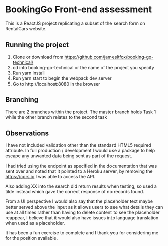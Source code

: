# BookingGo Front-end assessment
This is a ReactJS project replicating a subset of the search form on RentalCars website.

## Running the project

1. Clone or download from https://github.com/jamesltfox/booking-go-technical/
2. cd into booking-go-technical or the name of the project you specify
3. Run yarn install 
4. Run yarn start to begin the webpack dev server
5. Go to http://localhost:8080 in the browser 

## Branching

There are 2 branches within the project. The master branch holds Task 1 while the other branch relates to the second task


## Observations

I have not included validation other than the standard HTML5 required attribute. In full production / development I would use a package to help escape any unwanted data being sent as part of the request. 

I had tried using the endpoint as specified in the documentation that was sent over and noted that it pointed to a Heroku server, by removing the https://cors.io I was able to access the API.

Also adding XX into the search did return results when testing, so used a tilde instead which gave the correct response of no records found.

From a UI perspective I would also say that the placeholder text maybe better served above the input as it allows users to see what details they can use at all times rather than having to delete content to see the placeholder reappear, I believe that it would also have issues into language translation when used as a placeholder.

It has been a fun exercise to complete and I thank you for considering me for the position available.